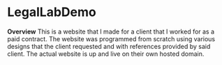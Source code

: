 # LegalLabDemo

**Overview**
This is a website that I made for a client that I worked for as a paid contract. The website was programmed from scratch using various designs that the client requested and with references provided by said client. The actual website is up and live on their own hosted domain.
